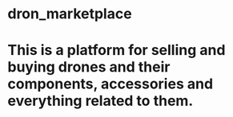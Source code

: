 # dron_marketplace
# This is a platform for selling and buying drones and their components, accessories and everything related to them.
